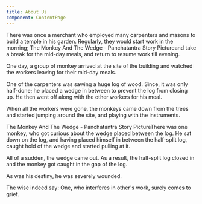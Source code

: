 ```yaml
---
title: About Us
component: ContentPage
---
```

There was once a merchant who employed many carpenters and masons to build a temple in his garden. Regularly, they would start work in the morning; The Monkey And The Wedge - Panchatantra Story Pictureand take a break for the mid-day meals, and return to resume work till evening. 
 
One day, a group of monkey arrived at the site of the building and watched the workers leaving for their mid-day meals. 
 
One of the carpenters was sawing a huge log of wood. Since, it was only half-done; he placed a wedge in between to prevent the log from closing up. He then went off along with the other workers for his meal. 
 
When all the workers were gone, the monkeys came down from the trees and started jumping around the site, and playing with the instruments. 
 
The Monkey And The Wedge - Panchatantra Story PictureThere was one monkey, who got curious about the wedge placed between the log. He sat down on the log, and having placed himself in between the half-split log, caught hold of the wedge and started pulling at it. 
 
All of a sudden, the wedge came out. As a result, the half-split log closed in and the monkey got caught in the gap of the log. 
 
As was his destiny, he was severely wounded. 
 
The wise indeed say:
One, who interferes in other's work, surely comes to grief.